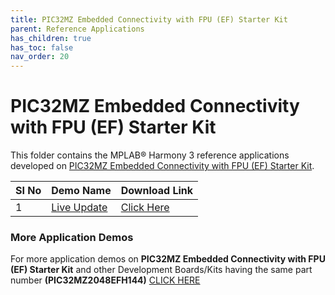 ```yaml
---
title: PIC32MZ Embedded Connectivity with FPU (EF) Starter Kit
parent: Reference Applications
has_children: true
has_toc: false
nav_order: 20
---
```

# PIC32MZ Embedded Connectivity with FPU (EF) Starter Kit

This folder contains the MPLAB® Harmony 3 reference applications developed on [PIC32MZ Embedded Connectivity with FPU (EF) Starter Kit](https://www.microchip.com/Developmenttools/ProductDetails/DM320007).   

|SI No| Demo Name | Download Link |
| --- | --- | -- |
| 1 | [Live Update](./pic32mz_uart_live_update/readme.md) | [Click Here](https://github.com/MicrochipTech/MPLAB-Harmony-Reference-Apps/releases/latest/download/pic32mz_uart_live_update.zip) |

### More Application Demos

For more application demos on **PIC32MZ Embedded Connectivity with FPU (EF) Starter Kit** and other Development Boards/Kits having the same part number **(PIC32MZ2048EFH144)** <a href="https://mplab-discover.microchip.com/v1/itemtype/com.microchip.ide.project?s0=PIC32MZ2048EFH144" target="_blank"> CLICK HERE </a>
